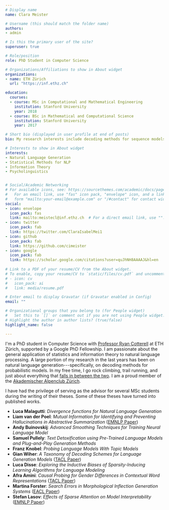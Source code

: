 ```yaml
---
# Display name
name: Clara Meister

# Username (this should match the folder name)
authors:
- admin

# Is this the primary user of the site?
superuser: true

# Role/position
role: PhD Student in Computer Science

# Organizations/Affiliations to show in About widget
organizations:
- name: ETH Zürich
  url: "https://inf.ethz.ch"

education:
  courses:
  - course: MSc in Computational and Mathematical Engineering
    institution: Stanford University
    year: 2018
  - course: BSc in Mathematical and Computational Science
    institution: Stanford University
    year: 2017

# Short bio (displayed in user profile at end of posts)
bio: My research interests include decoding methods for sequence models and the general applications of information theory and statistics to NLP

# Interests to show in About widget
interests:
- Natural Language Generation
- Statistical Methods for NLP
- Information Theory 
- Psycholinguistics


# Social/Academic Networking
# For available icons, see: https://sourcethemes.com/academic/docs/page-builder/#icons
#   For an email link, use "fas" icon pack, "envelope" icon, and a link in the
#   form "mailto:your-email@example.com" or "/#contact" for contact widget.
social:
- icon: envelope
  icon_pack: fas
  link: mailto:meistecl@inf.ethz.ch  # For a direct email link, use "".
- icon: twitter
  icon_pack: fab
  link: https://twitter.com/ClaraIsabelMei1
- icon: github
  icon_pack: fab
  link: https://github.com/cimeister
- icon: google
  icon_pack: fab
  link: https://scholar.google.com/citations?user=quJhNH8AAAAJ&hl=en
  
# Link to a PDF of your resume/CV from the About widget.
# To enable, copy your resume/CV to `static/files/cv.pdf` and uncomment the lines below.
# - icon: cv
#   icon_pack: ai
#   link: media/resume.pdf

# Enter email to display Gravatar (if Gravatar enabled in Config)
email: ""

# Organizational groups that you belong to (for People widget)
#   Set this to `[]` or comment out if you are not using People widget.
# Highlight the author in author lists? (true/false)
highlight_name: false

---
```

I'm a PhD student in Computer Science with [Professor Ryan Cotterell](https://rycolab.io/authors/ryan/) at ETH Zürich, supported by a Google PhD Fellowship. I am passionate about the general application of statistics and information theory to natural language processing. A large portion of my research in the last years has been on natural language generation---specifically, on decoding methods for probabilistic models. In my free time, I go rock climbing, trail running, and just about everything that [falls in between the two](https://www.pinterest.com/pin/254171972697256670/). I am a proud member of the [Akademischer Alpenclub Zürich](https://aacz.ethz.ch/). 

I have had the privilege of serving as the advisor for several MSc students during the writing of their theses. Some of these theses have turned into published works.

* **Luca Malagutti**: *Divergence functions for Natural Language Generation*
* **Liam van der Poel**: *Mutual Information for Identifying and Preventing Hallucinations in Abstractive Summarization* ([EMNLP Paper](https://aclanthology.org/2022.emnlp-main.399/))
* **Andy Buinovskij**: *Advanced Smoothing Techniques for Training Neural Language Model*
* **Samuel Pullely**: *Text Detoxification using Pre-Trained Language Models and Plug-and-Play Generation Methods*
* **Franz Knobel**: *Probing Language Models With Topic Models*
* **Gian Wiher**: *A Taxonomy of Decoding Schemes for Language Generation Models* ([TACL Paper](https://direct.mit.edu/tacl/article/doi/10.1162/tacl_a_00502/113024/On-Decoding-Strategies-for-Neural-Text-Generators))
* **Luca Disse**: *Exploring the Inductive Biases of Sparsity-Inducing Learning Algorithms for Language Modeling*
* **Afra Amini**: *Causal Probing for Gender Differences in Contextual Word Representations* ([TACL Paper](https://arxiv.org/abs/2205.07043))
* **Martina Forster**: *Search Errors in Morphological Inflection Generation Systems* ([EACL Paper](https://aclanthology.org/2021.eacl-main.118/))
* **Stefan Lasov**: *Effects of Sparse Attention on Model Interpretability* ([EMNLP Paper](https://aclanthology.org/2021.acl-short.17.pdf))
